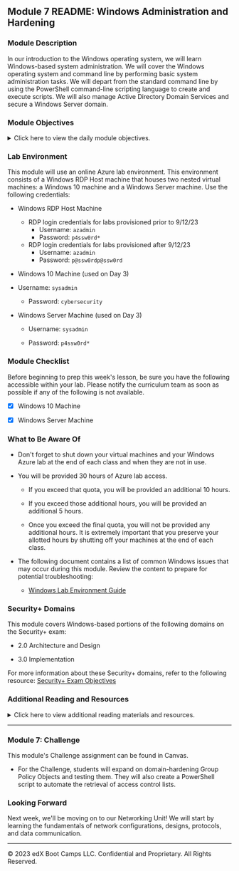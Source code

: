 ## Module 7 README: Windows Administration and Hardening

### Module Description

In our introduction to the Windows operating system, we will learn Windows-based system administration. We will cover the Windows operating system and command line by performing basic system administration tasks. We will depart from the standard command line by using the PowerShell command-line scripting language to create and execute scripts. We will also manage Active Directory Domain Services and secure a Windows Server domain.

### Module Objectives 

<details>
    <summary>Click here to view the daily module objectives.</summary>

  <br>

- **Day 1:** Introduction to Windows and CMD

    - Leverage the Windows Command Prompt (CMD) to navigate and manage directories and files.

    - Use `wmic` and Task Manager to manage processes and retrieve system info.

    - Create, manage, and view user information using the command-line tool `net`.

    - Manage password policies using `gpedit`.

    - Optionally, schedule tasks using Task Scheduler.

- **Day 2:** PowerShell Scripting

    - Use basic PowerShell cmdlets to navigate Windows and manage directories and files.

    - Use PowerShell pipelines to retrieve Windows system event logs.

    - Combine various shell-scripting concepts such as cmdlets, parameters, piping, conditions, and importing files with data structures.
    
- **Day 3:** Windows Active Directory Domain Services

    - Explain how Active Directory is used to manage enterprise-scale environments.

    - Define domain controllers as servers that manage AD authentication and authorization.

    - Use Active Directory tools to create organizational units, users, and groups.

    - Create and link Group Policy Objects that enforce domain-hardening policies.

</details>

### Lab Environment

This module will use an online Azure lab environment. This environment consists of a Windows RDP Host machine that houses two nested virtual machines: a Windows 10 machine and a Windows Server machine. Use the following credentials:

- Windows RDP Host Machine

  - RDP login credentials for labs provisioned prior to 9/12/23
    - Username: `azadmin`
    - Password: `p4ssw0rd*`
  - RDP login credentials for labs provisioned after 9/12/23
    - Username: `azadmin`
    - Password: `p@ssw0rdp@ssw0rd`

- Windows 10 Machine (used on Day 3)

- Username: `sysadmin`

   - Password: `cybersecurity`
   
- Windows Server Machine (used on Day 3)

   - Username: `sysadmin`

   - Password: `p4ssw0rd*`
   
### Module Checklist

Before beginning to prep this week's lesson, be sure you have the following accessible within your lab. Please notify the curriculum team as soon as possible if any of the following is not available.

- [x] Windows 10 Machine

- [x] Windows Server Machine
   
### What to Be Aware Of

- Don't forget to shut down your virtual machines and your Windows Azure lab at the end of each class and when they are not in use.

- You will be provided 30 hours of Azure lab access.

    - If you exceed that quota, you will be provided an additional 10 hours.

    - If you exceed those additional hours, you will be provided an additional 5 hours.

    - Once you exceed the final quota, you will not be provided any additional hours. It is extremely important that you preserve your allotted hours by shutting off your machines at the end of each class.

- The following document contains a list of common Windows issues that may occur during this module. Review the content to prepare for potential troubleshooting:

    - [Windows Lab Environment Guide](https://docs.google.com/document/d/18Mz12q82nhxkypVRdIVgIqsLeNG1oCQj_TPsFJ3RgGk/edit)

### Security+ Domains

This module covers Windows-based portions of the following domains on the Security+ exam:

- 2.0 Architecture and Design

- 3.0 Implementation

For more information about these Security+ domains, refer to the following resource: [Security+ Exam Objectives](https://comptiacdn.azureedge.net/webcontent/docs/default-source/exam-objectives/comptia-security-sy0-601-exam-objectives-(2-0).pdf?sfvrsn=8c5889ff_2)

### Additional Reading and Resources

<details> 
<summary> Click here to view additional reading materials and resources. </summary>
</br>

These resources are provided as optional, recommended resources to expand on and solidify the concepts covered in this module. 

- **Day 1 Resources**

 - [SANS - Windows Command Line Cheat Sheet](https://www.sans.org/security-resources/sec560/windows_command_line_sheet_v1.pdf)

 - [HowToGeek: Task Manager Guide](https://www.howtogeek.com/405806/windows-task-manager-the-complete-guide/)
  
 - [SS64: Windows Environment Variables](https://ss64.com/nt/syntax-variables.html)
  
 - [SS64: Command-line Overview of wmic](https://ss64.com/nt/wmic.html)
  
 - [Digital Trends: 32-bit vs 64-bit](https://www.digitaltrends.com/computing/32-bit-vs-64-bit-operating-systems/)
  
 - [Microsoft | Docs: wmic](https://docs.microsoft.com/en-us/windows/win32/wmisdk/wmic)
  
 - [Digital Citizen: Net User Commands](https://www.digitalcitizen.life/how-generate-list-all-user-accounts-found-windows)
  
 - [wikiHow: How to Add Users from CMD](https://www.wikihow.com/Add-Users-from-CMD)
  
 - [Microsoft | Docs: Windows Release Information](https://docs.microsoft.com/en-us/windows/release-information/)
  
 - [Microsoft | Docs: net user](https://docs.microsoft.com/en-us/previous-versions/windows/it-pro/windows-server-2012-r2-and-2012/cc771865(v=ws.11))
  
 - [Microsoft | Docs: net localgroup](https://docs.microsoft.com/en-us/previous-versions/windows/it-pro/windows-server-2012-r2-and-2012/cc725622(v=ws.11))
  
 - [Microsoft | Support: Microsoft's net accounts documentation](https://support.microsoft.com/en-us/help/556003#:~:text=The%20%E2%80%9CNet%20Accounts%E2%80%9D%20command%20is,only%20used%20on%20local%20computer.)
  
 - [Microsoft | Docs: Security Identifiers](https://docs.microsoft.com/en-us/windows/win32/secauthz/security-identifiers)
  
- **Day 2 Resources**

  - [Microsoft | Docs: PowerShell Cmdlet Overview](https://docs.microsoft.com/en-us/powershell/scripting/developer/cmdlet/cmdlet-overview?view=powershell-7)

  - [SS64: PowerShell Parameters](https://ss64.com/ps/syntax-args.html)

  - [Microsoft | Docs: PowerShell Pipelines](https://docs.microsoft.com/en-us/powershell/module/microsoft.powershell.core/about/about_pipelines?view=powershell-7)

  - [Chocolatey.org: Why Chocolatey?](https://chocolatey.org/why-chocolatey)

  - [Chocolatey.org: How to Use Chocolatey](https://docs.chocolatey.org/en-us/getting-started)

  - [Chocolatey.org: Choco Uninstall](https://chocolatey.org/docs/commands-uninstall)

  - [Whatis.com: Circular Logging](https://whatis.techtarget.com/definition/circular-logging#:~:text=Circular%20logging%20is%20a%20method,limit%20on%20the%20hard%20disk)

- **Day 3 Resources**

  - [Microsoft | Docs: Active Directory Domain Services](https://docs.microsoft.com/en-us/windows-server/identity/ad-ds/get-started/virtual-dc/active-directory-domain-services-overview)

  - [Microsoft | Docs: Creating Active Directory Users](https://docs.microsoft.com/en-us/windows/win32/ad/creating-a-user)

  - [Microsoft | Docs: Creating Organizational Units](https://docs.microsoft.com/en-us/previous-versions/windows/desktop/adam/creating-organizational-units)

  - [Microsoft | Docs: Active Directory Security Groups](https://docs.microsoft.com/en-us/windows/security/identity-protection/access-control/active-directory-security-groups)

  - [Microsoft | Docs: Creating GPOs](https://docs.microsoft.com/en-us/windows/security/threat-protection/windows-firewall/create-a-group-policy-object)

  - [Petri.com: Create and Link Group Policy Object](https://petri.com/how-to-create-and-link-a-group-policy-object-in-active-directory)

- **Homework Resources**

  - [Microsoft | Docs: Access Control Lists](https://docs.microsoft.com/en-us/windows/win32/secauthz/access-control-lists)

</details>

---

### Module 7: Challenge 

This module's Challenge assignment can be found in Canvas.
- For the Challenge, students will expand on domain-hardening Group Policy Objects and testing them. They will also create a PowerShell script to automate the retrieval of access control lists. 

### Looking Forward 

Next week, we'll be moving on to our Networking Unit! We will start by learning the fundamentals of network configurations, designs, protocols, and data communication. 

---

© 2023 edX Boot Camps LLC. Confidential and Proprietary. All Rights Reserved.    
